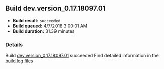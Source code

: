 ## Build dev.version_0.17.18097.01
- **Build result:** `succeeded`
- **Build queued:** 4/7/2018 3:00:01 AM
- **Build duration:** 31.39 minutes
### Details
Build [dev.version_0.17.18097.01](https://winappstudio.visualstudio.com/web/build.aspx?pcguid=a4ef43be-68ce-4195-a619-079b4d9834c2&builduri=vstfs%3a%2f%2f%2fBuild%2fBuild%2f25402) succeeded
Find detailed information in the [build log files](https://uwpctdiags.blob.core.windows.net/buildlogs/dev.version_0.17.18097.01_logs.zip)
